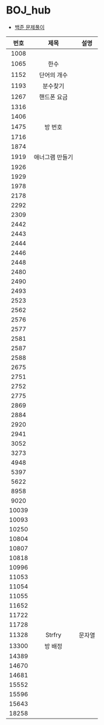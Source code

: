 # BOJ_hub

- [백준 문제풀이](https://github.com/Geol2/BOJ_hub/tree/main/BOJ_problem)

|   번호  | 제목 | 설명 |
|:------:|:---:|:---:|
| 1008 ||
| 1065 | 한수           ||
| 1152 | 단어의 개수 ||
| 1193 | 분수찾기     ||
| 1267 | 핸드폰 요금 ||
| 1316 |||
| 1406 |||
| 1475 | 방 번호 | |
| 1716 |||
| 1874 |||
| 1919 | 애너그램 만들기 ||
| 1926 |||
| 1929 |||
| 1978 |||
| 2178 |||
| 2292 |||
| 2309 |||
| 2442 |||
| 2443 |||
| 2444 |||
| 2446 |||
| 2448 |||
| 2480 |||
| 2490 |||
| 2493 |||
| 2523 |||
| 2562 |||
| 2576 |||
| 2577 |||
| 2581 |||
| 2587 |||
| 2588 |||
| 2675 |||
| 2751 |||
| 2752 |||
| 2775 |||
| 2869 |||
| 2884 |||
| 2920 |||
| 2941 |||
| 3052 |||
| 3273 |||
| 4948 |||
| 5397 |||
| 5622 |||
| 8958 |||
| 9020 |||
| 10039 |||
| 10093 |||
| 10250 |||
| 10804 |||
| 10807 |||
| 10818 |||
| 10996 |||
| 11053 |||
| 11054 |||
| 11055 |||
| 11652 |||
| 11722 |||
| 11728 |||
| 11328 | Strfry | 문자열 | 
| 13300 | 방 배정 | |
| 14389 |||
| 14670 |||
| 14681 |||
| 15552 |||
| 15596 |||
| 15643 |||
| 18258 |||

